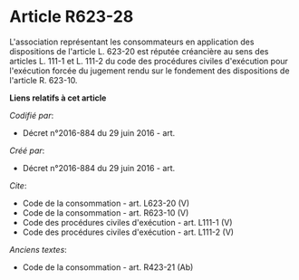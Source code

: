 # Article R623-28

L'association représentant les consommateurs en application des dispositions de l'article L. 623-20 est réputée créancière au
sens des articles L. 111-1 et L. 111-2 du code des procédures civiles d'exécution pour l'exécution forcée du jugement rendu
sur le fondement des dispositions de l'article R. 623-10.

**Liens relatifs à cet article**

_Codifié par_:

  - Décret n°2016-884 du 29 juin 2016 - art.

_Créé par_:

  - Décret n°2016-884 du 29 juin 2016 - art.

_Cite_:

  - Code de la consommation - art. L623-20 (V)
  - Code de la consommation - art. R623-10 (V)
  - Code des procédures civiles d'exécution - art. L111-1 (V)
  - Code des procédures civiles d'exécution - art. L111-2 (V)

_Anciens textes_:

  - Code de la consommation - art. R423-21 (Ab)
